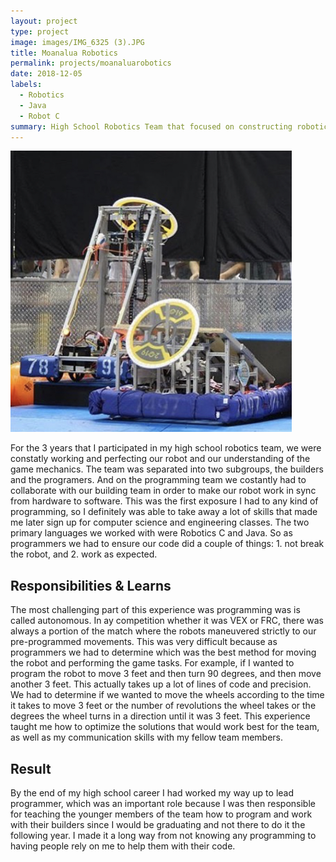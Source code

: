 ```yaml
---
layout: project
type: project
image: images/IMG_6325 (3).JPG
title: Moanalua Robotics
permalink: projects/moanaluarobotics
date: 2018-12-05
labels:
  - Robotics
  - Java
  - Robot C
summary: High School Robotics Team that focused on constructing robotics programmed to complete certain tasks.
---
```


<img class="ui medium right floated rounded image" src="../images/IMG_7596.jpg" width="450" height="450"/>

For the 3 years that I participated in my high school robotics team, we were constatly working and perfecting our robot and our understanding of the game mechanics. The team was separated into two subgroups, the builders and the programers. And on the programming team we costantly had to collaborate with our building team in order to make our robot work in sync from hardware to software. This was the first exposure I had to any kind of programming, so I definitely was able to take away a lot of skills that made me later sign up for computer science and engineering classes. The two primary languages we worked with were Robotics C and Java. So as programmers we had to ensure our code did a couple of things: 1. not break the robot, and 2. work as expected.

## Responsibilities & Learns

The most challenging part of this experience was programming was is called autonomous. In ay competition whether it was VEX or FRC, there was always a portion of the match where the robots maneuvered strictly to our pre-programmed movements. This was very difficult because as programmers we had to determine which was the best method for moving the robot and performing the game tasks. For example, if I wanted to program the robot to move 3 feet and then turn 90 degrees, and then move another 3 feet. This actually takes up a lot of lines of code and precision. We had to determine if we wanted to move the wheels according to the time it takes to move 3 feet or the number of revolutions the wheel takes or the degrees the wheel turns in a direction until it was 3 feet. This experience taught me how to optimize the solutions that would work best for the team, as well as my communication skills with my fellow team members.

## Result

By the end of my high school career I had worked my way up to lead programmer, which was an important role because I was then responsible for teaching the younger members of the team how to program and work with their builders since I would be graduating and not there to do it the following year. I made it a long way from not knowing any programming to having people rely on me to help them with their code. 
